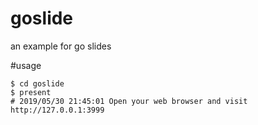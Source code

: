 # goslide
an example for go slides

#usage
```shell
$ cd goslide
$ present
# 2019/05/30 21:45:01 Open your web browser and visit http://127.0.0.1:3999
```